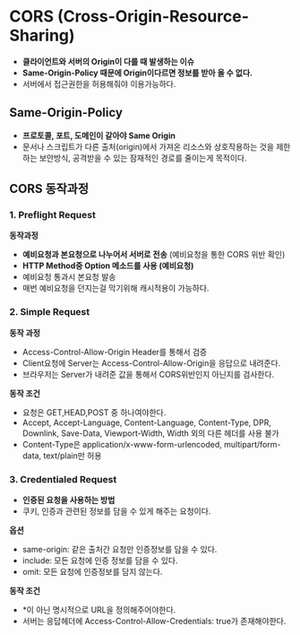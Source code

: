 # CORS (Cross-Origin-Resource-Sharing)

- **클라이언트와 서버의 Origin이 다를 때 발생하는 이슈**
- **Same-Origin-Policy 때문에 Origin이다르면 정보를 받아 올 수 없다.**
- 서버에서 접근권한을 허용해줘야 이용가능하다.

## Same-Origin-Policy
- **프로토콜, 포트, 도메인이 같아야 Same Origin**
- 문서나 스크립트가 다른 출처(origin)에서 가져온 리소스와 상호작용하는 것을 제한하는 보안방식,
공격받을 수 있는 잠재적인 경로를 줄이는게 목적이다.


## CORS 동작과정

### 1. Preflight Request
**동작과정**
- **예비요청과 본요청으로 나누어서 서버로 전송** (예비요청을 통한 CORS 위반 확인)
- **HTTP Method중 Option 메소드를 사용 (예비요청)**
- 예비요청 통과시 본요청 발송
- 매번 예비요청을 던지는걸 막기위해 캐시적용이 가능하다.

### 2. Simple Request
**동작 과정**
- Access-Control-Allow-Origin Header를 통해서 검증
- Client요청에 Server는 Access-Control-Allow-Origin을 응답으로 내려준다.
- 브라우저는 Server가 내려준 값을 통해서  CORS위반인지 아닌지를 검사한다.

**동작 조건**
- 요청은 GET,HEAD,POST 중 하나여야한다.
- Accept, Accept-Language, Content-Language, Content-Type, DPR, Downlink, Save-Data, Viewport-Width, Width 외의 다른 헤더를 사용 불가
- Content-Type은 application/x-www-form-urlencoded, multipart/form-data, text/plain만 허용


### 3. Credentialed Request
- **인증된 요청을 사용하는 방법**
- 쿠키, 인증과 관련된 정보를 담을 수 있게 해주는 요청이다.

**옵션**
- same-origin: 같은 출처간 요청만 인증정보를 담을 수 있다.
- include: 모든 요청에 인증 정보를 담을 수 있다.
- omit: 모든 요청에 인증정보를 담지 않는다.

**동작 조건**
- *이 아닌 명시적으로 URL을 정의해주어야한다.
- 서버는 응답헤더에 Access-Control-Allow-Credentials: true가 존재해야한다.
